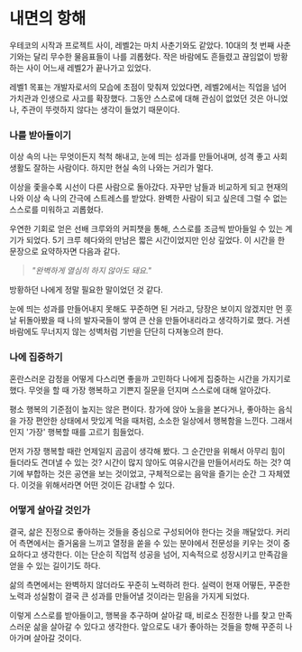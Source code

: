 # 내면의 항해

우테코의 시작과 프로젝트 사이, 레벨2는 마치 사춘기와도 같았다. 10대의 첫 번째 사춘기와는 달리 무수한 물음표들이 나를 괴롭혔다. 작은 바람에도 흔들렸고 끊임없이 방황하는 사이 어느새 레벨2가 끝나가고 있었다.

레벨1 목표는 개발자로서의 모습에 초점이 맞춰져 있었다면, 레벨2에서는 직업을 넘어 가치관과 인생으로 사고를 확장했다. 그동안 스스로에 대해 관심이 없었던 것은 아니었나, 주관이 뚜렷하지 않다는 생각이 들었기 때문이다.

### 나를 받아들이기

이상 속의 나는 무엇이든지 척척 해내고, 눈에 띄는 성과를 만들어내며, 성격 좋고 사회생활도 잘하는 사람이다. 하지만 현실 속의 나와는 거리가 멀다.

이상을 좇을수록 시선이 다른 사람으로 돌아갔다. 자꾸만 남들과 비교하게 되고 현재의 나와 이상 속 나의 간극에 스트레스를 받았다. 완벽한 사람이 되고 싶은데 그럴 수 없는 스스로를 미워하고 괴롭혔다.

우연한 기회로 얻은 선배 크루와의 커피챗을 통해, 스스로를 조금씩 받아들일 수 있는 계기가 되었다.
5기 크루 헤다와의 만남은 짧은 시간이었지만 인상 깊었다. 이 시간을 한 문장으로 요약하자면 다음과 같다.

> _"완벽하게 열심히 하지 않아도 돼요."_

방황하던 나에게 정말 필요한 말이었던 것 같다.

눈에 띄는 성과를 만들어내지 못해도 꾸준하면 된 거라고, 당장은 보이지 않겠지만 먼 훗날 뒤돌아봤을 때 나의 발자국들이 쌓여 큰 산을 만들어내리라고 생각하기로 했다.
거센 바람에도 무너지지 않는 성벽처럼 기반을 단단히 다져놓으려 한다.

### 나에 집중하기

혼란스러운 감정을 어떻게 다스리면 좋을까 고민하다 나에게 집중하는 시간을 가지기로 했다. 무엇을 할 때 가장 행복하고 기쁜지 질문을 던지며 스스로에 대해 알아갔다.

평소 행복의 기준점이 높지는 않은 편이다. 창가에 앉아 노을을 본다거나, 좋아하는 음식을 가장 편안한 상태에서 맛있게 먹을 때처럼, 소소한 일상에서 행복함을 느낀다. 그래서인지 '가장' 행복할 때를 고르기 힘들었다.

먼저 가장 행복할 때란 언제일지 곰곰이 생각해 봤다. 그 순간만을 위해서 아무리 힘이 들더라도 견뎌낼 수 있는 것? 시간이 많지 않아도 여유시간을 만들어서라도 하는 것? 여기에 부합하는 것은 공연을 보는 것이었고, 구체적으로는 음악을 즐기는 순간 그 자체였다. 이것을 위해서라면 어떤 것이든 감내할 수 있다.

### 어떻게 살아갈 것인가

결국, 삶은 진정으로 좋아하는 것들을 중심으로 구성되어야 한다는 것을 깨달았다. 커리어 측면에서는 즐거움을 느끼고 열정을 쏟을 수 있는 분야에서 전문성을 키우는 것이 중요하다고 생각한다. 이는 단순히 직업적 성공을 넘어, 지속적으로 성장시키고 만족감을 얻을 수 있는 길이기도 하다.

삶의 측면에서는 완벽하지 않더라도 꾸준히 노력하려 한다. 실력이 현재 어떻든, 꾸준한 노력과 성실함이 결국 큰 성과를 만들어낼 것이라는 믿음을 가지게 되었다.

이렇게 스스로를 받아들이고, 행복을 추구하며 살아갈 때, 비로소 진정한 나를 찾고 만족스러운 삶을 살아갈 수 있다고 생각한다. 앞으로도 내가 좋아하는 것들을 향해 꾸준히 나아가며 살아갈 것이다.
